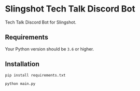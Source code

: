 # Slingshot Tech Talk Discord Bot
Tech Talk Discord Bot for Slingshot.


## Requirements

Your Python version should be `3.6` or higher.

## Installation

```sh
pip install requirements.txt

python main.py

```
